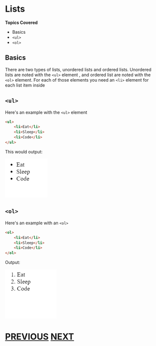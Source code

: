 # Lists

**Topics Covered**
* Basics
* `<ul>`
* `<ol>`

## Basics

There are two types of lists, unordered lists and ordered lists. Unordered lists are noted with the `<ul>` element , and ordered list are noted with the `<ol>` element. For each of those elements you need an `<li>` element for each list item inside

## `<ul>`

Here's an example with the `<ul>` element

```html
<ul>
	<li>Eat</li>
	<li>Sleep</li>
	<li>Code</li>
</ul>
```

This would output:

![Unordered List Picture](images/ul.png)

## `<ol>`

Here's an example with an `<ol>`

```html
<ol>
	<li>Eat</li>
	<li>Sleep</li>
	<li>Code</li>
</ol>
```

Output:

![Ordered List Picture](images/ol.png)

# [PREVIOUS](2.%20headings.md) [NEXT](4.%20text.md)